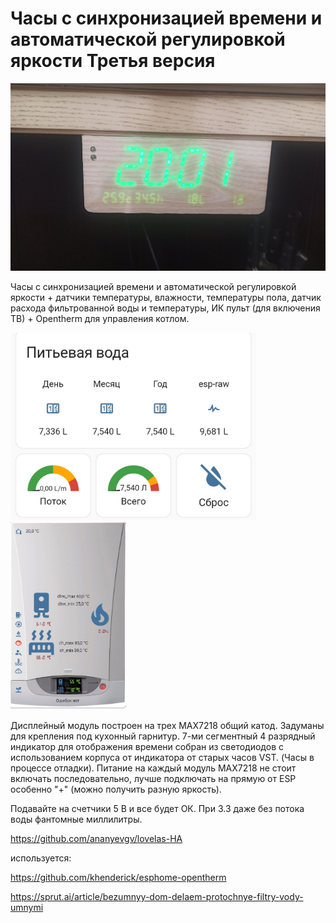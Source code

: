 Часы с синхронизацией времени и автоматической регулировкой яркости 
Третья версия
========================


<img src="https://github.com/ananyevgv/Esphome-clock-NTP/blob/main/clock-3/33.jpg" height="300" alt="Часы">

Часы с синхронизацией времени и автоматической регулировкой яркости + датчики температуры, влажности, температуры пола, датчик расхода фильтрованной воды и температуры, ИК пульт (для включения ТВ) + Opentherm для управления котлом.

<img src="https://github.com/ananyevgv/Esphome-clock-NTP/blob/main/clock-3/1639051819479-2.jpg" height="300" alt="Фильтр">

<img src="https://github.com/ananyevgv/Esphome-clock-NTP/blob/main/clock-3/baxi.jpg" height="300" alt="Котел">

Дисплейный модуль построен на трех MAX7218 общий катод. Задуманы для крепления под кухонный гарнитур. 
7-ми сегментный 4 разрядный индикатор для отображения времени собран из светодиодов с использованием корпуса от индикатора от старых часов VST. (Часы в процессе отладки). Питание на каждый модуль MAX7218 не стоит включать последовательно, лучше подключать на прямую от ESP особенно "+" (можно получить разную яркость).

Подавайте на счетчики 5 В и все будет ОК. При 3.3 даже без потока воды фантомные миллилитры.

https://github.com/ananyevgv/lovelas-HA

используется:

https://github.com/khenderick/esphome-opentherm

https://sprut.ai/article/bezumnyy-dom-delaem-protochnye-filtry-vody-umnymi
